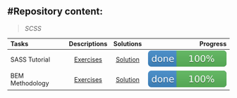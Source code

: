 #Repository content:
---
>_SCSS_

Tasks|Descriptions|Solutions|Progress
:----|:----------:|:-------:|--------:
SASS Tutorial| [Exercises](https://www.youtube.com/watch?v=Sk5jMurFHCo&list=PL4cUxeGkcC9jxJX7vojNVK-o8ubDZEcNb&index=2)| [Solution](https://github.com/Darya-STRONG/SCSS_Training/tree/main/Sass%20Course)|![progress](logo.svg)
BEM Methodology| [Exercises](https://www.youtube.com/watch?v=QiHbM_P2kI8&t=4s)| [Solution](https://github.com/Darya-STRONG/Training/tree/main/BEM%20course)|![progress](logo.svg)


